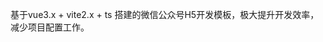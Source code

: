 <!--
 * @Author: Li-HONGYAO
 * @Date: 2021-03-29 09:39:42
 * @LastEditTime: 2021-03-29 17:33:40
 * @LastEditors: Li-HONGYAO
 * @Description: 
 * @FilePath: \vue-template__mp\README.md
-->

基于vue3.x + vite2.x + ts 搭建的微信公众号H5开发模板，极大提升开发效率，减少项目配置工作。